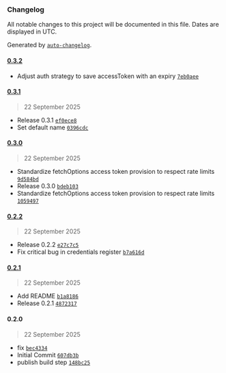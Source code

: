 ### Changelog

All notable changes to this project will be documented in this file. Dates are displayed in UTC.

Generated by [`auto-changelog`](https://github.com/CookPete/auto-changelog).

#### [0.3.2](https://github.com/max-autolytics/n8n-nodes-tekion/compare/0.3.1...0.3.2)

- Adjust auth strategy to save accessToken with an expiry [`7eb0aee`](https://github.com/max-autolytics/n8n-nodes-tekion/commit/7eb0aee8bfc8ea291f43e13cb7968fb3a5222041)

#### [0.3.1](https://github.com/max-autolytics/n8n-nodes-tekion/compare/0.3.0...0.3.1)

> 22 September 2025

- Release 0.3.1 [`ef0ece8`](https://github.com/max-autolytics/n8n-nodes-tekion/commit/ef0ece8cabd39f14b988e17abc7fc3212d623f3b)
- Set default name [`0396cdc`](https://github.com/max-autolytics/n8n-nodes-tekion/commit/0396cdceb7dd1c25c8f3a75c78a92050cf21a27d)

#### [0.3.0](https://github.com/max-autolytics/n8n-nodes-tekion/compare/0.2.2...0.3.0)

> 22 September 2025

- Standardize fetchOptions access token provision to respect rate limits [`9d584bd`](https://github.com/max-autolytics/n8n-nodes-tekion/commit/9d584bdd874ca87bd37ffc613e591b211a924933)
- Release 0.3.0 [`bdeb103`](https://github.com/max-autolytics/n8n-nodes-tekion/commit/bdeb103ab374df6343563227ed026bccda18fc7f)
- Standardize fetchOptions access token provision to respect rate limits [`1059497`](https://github.com/max-autolytics/n8n-nodes-tekion/commit/105949755a6b0dd0cc7f31e3a134abe63d4bdf77)

#### [0.2.2](https://github.com/max-autolytics/n8n-nodes-tekion/compare/0.2.1...0.2.2)

> 22 September 2025

- Release 0.2.2 [`e27c7c5`](https://github.com/max-autolytics/n8n-nodes-tekion/commit/e27c7c58b6339713db883656748a2569d20ff5da)
- Fix critical bug in credentials register [`b7a616d`](https://github.com/max-autolytics/n8n-nodes-tekion/commit/b7a616d73790f6c3042245121fb8866f4168176f)

#### [0.2.1](https://github.com/max-autolytics/n8n-nodes-tekion/compare/0.2.0...0.2.1)

> 22 September 2025

- Add README [`b1a8186`](https://github.com/max-autolytics/n8n-nodes-tekion/commit/b1a8186d06eaab00d9f053ba1d060d99f89acafe)
- Release 0.2.1 [`4872317`](https://github.com/max-autolytics/n8n-nodes-tekion/commit/48723172617947f7ce78c1ee525961dd39ce1aa5)

#### 0.2.0

> 22 September 2025

- fix [`bec4334`](https://github.com/max-autolytics/n8n-nodes-tekion/commit/bec4334984aaf3b7679f0b218364f585dcf8a42f)
- Initial Commit [`607db3b`](https://github.com/max-autolytics/n8n-nodes-tekion/commit/607db3b40207becc33c20271d04f99e77ef14d3d)
- publish build step [`148bc25`](https://github.com/max-autolytics/n8n-nodes-tekion/commit/148bc2501575bd30c6a71f5d1f08aaddb16139ca)
